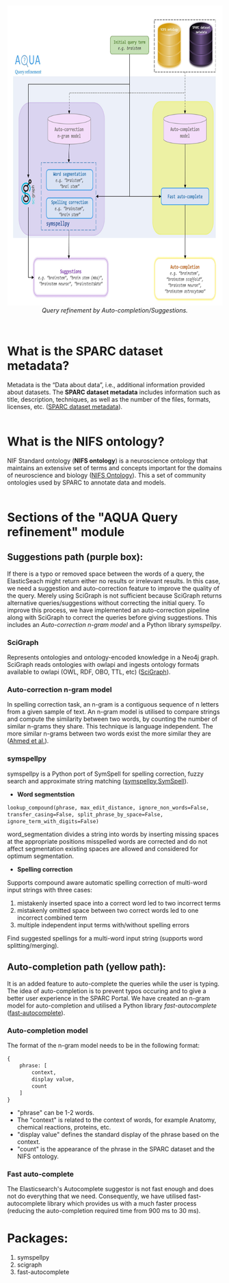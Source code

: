 
<p align="center">
   <img src="https://github.com/Niloofar-Sh/aqua/raw/main/src/assets/images/Suggestion%26AutoComplete.jpg" alt="interface" width="780" height="700"></br>
  <i> Query refinement by Auto-completion/Suggestions.</i>
</p>
<br/>

# What is the SPARC dataset metadata?
Metadata is the “Data about data”, i.e., additional information provided about datasets. The **SPARC dataset metadata** includes information such as title, description, techniques, as well as the number of the files, formats, licenses, etc. ([SPARC dataset metadata](https://staging.sparc.science/help/3vcLloyvrvmnK3Nopddrka#metadata)).
<br/>
<br/>

# What is the NIFS ontology?
NIF Standard ontology (**NIFS ontology**) is a neuroscience ontology that maintains an extensive set of terms and concepts important for the domains of neuroscience and biology ([NIFS Ontology](https://github.com/SciCrunch/NIF-Ontology)). This a set of community ontologies used by SPARC to annotate data and models.
<br/>
<br/>

# Sections of the "AQUA Query refinement" module



## Suggestions path (purple box):
If there is a typo or removed space between the words of a query, the ElasticSeach might return either no results or irrelevant results. In this case, we need a suggestion and auto-correction feature to improve the quality of the query. 
Merely using SciGraph is not sufficient because SciGraph returns alternative queries/suggestions without correcting the initial query. To improve this process, we have implemented an auto-correction pipeline along with SciGraph to correct the queries before giving suggestions. This includes an *Auto-correction n-gram model* and a Python library *symspellpy*. 
<br/>

### SciGraph

Represents ontologies and ontology-encoded knowledge in a Neo4j graph. SciGraph reads ontologies with owlapi and ingests ontology formats available to owlapi (OWL, RDF, OBO, TTL, etc) ([SciGraph](https://github.com/SciGraph/SciGraph)).

### Auto-correction n-gram model

In spelling correction task, an n-gram is a contiguous sequence of n letters from a given sample of text. An n-gram model is utilised to compare strings and compute the similarity between two words, by counting the number of similar n-grams they share. This technique is language independent. The more similar n-grams between two words exist the more similar they are ([Ahmed et al.](http://www.scielo.org.mx/pdf/poli/n40/n40a7.pdf)). 

### symspellpy

symspellpy is a Python port of SymSpell for spelling correction, fuzzy search and approximate string matching ([symspellpy](https://pypi.org/project/symspellpy/),[SymSpell](https://github.com/wolfgarbe/SymSpell)).

* __Word segmentstion__

``` 
lookup_compound(phrase, max_edit_distance, ignore_non_words=False, transfer_casing=False, split_phrase_by_space=False, ignore_term_with_digits=False)
```

word_segmentation divides a string into words by inserting missing spaces at the appropriate positions misspelled words are corrected and do not affect segmentation existing spaces are allowed and considered for optimum segmentation.

* __Spelling correction__

Supports compound aware automatic spelling correction of multi-word input strings with three cases:

1. mistakenly inserted space into a correct word led to two incorrect terms
2. mistakenly omitted space between two correct words led to one incorrect combined term
3. multiple independent input terms with/without spelling errors <br/>

Find suggested spellings for a multi-word input string (supports word splitting/merging).

## Auto-completion path (yellow path):
It is an added feature to auto-complete the queries while the user is typing. The idea of auto-completion is to prevent typos occuring and to give a better user experience in the SPARC Portal. We have created an n-gram model for auto-completion and utilised a Python library *fast-autocomplete* ([fast-autocomplete](https://pypi.org/project/fast-autocomplete/)).

### Auto-completion model
The format of the n-gram model needs to be in the following format:

``` 
{
    phrase: [
        context,
        display value,
        count
    ]
}
``` 

* "phrase" can be 1-2 words. 
* The "context" is related to the context of words, for example Anatomy, chemical reactions, proteins, etc. 
* "display value" defines the standard display of the phrase based on the context.
* "count" is the appearance of the phrase in the SPARC dataset and the NIFS ontology.


### Fast auto-complete
The Elasticsearch's Autocomplete suggestor is not fast enough and does not do everything that we need. Consequently, we have utilised fast-autocomplete library which provides us with a much faster process (reducing the auto-completion required time from 900 ms to 30 ms).

# Packages:

1. symspellpy
2. scigraph
3. fast-autocomplete
